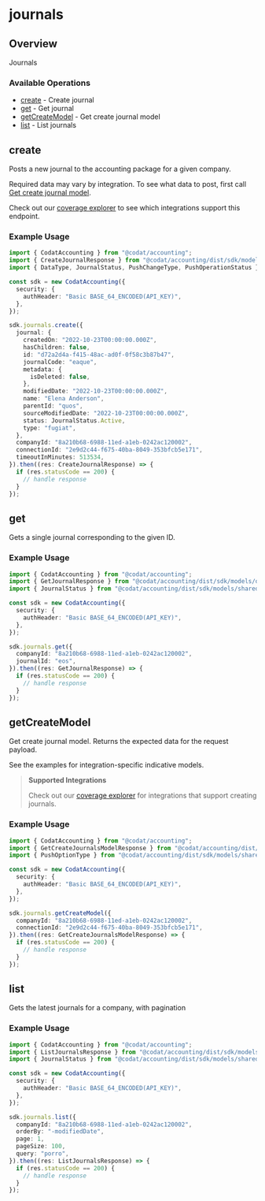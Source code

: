 # journals

## Overview

Journals

### Available Operations

* [create](#create) - Create journal
* [get](#get) - Get journal
* [getCreateModel](#getcreatemodel) - Get create journal model
* [list](#list) - List journals

## create

Posts a new journal to the accounting package for a given company.

Required data may vary by integration. To see what data to post, first call [Get create journal model](https://docs.codat.io/accounting-api#/operations/get-create-journals-model).

Check out our [coverage explorer](https://knowledge.codat.io/supported-features/accounting?view=tab-by-data-type&dataType=journals) to see which integrations support this endpoint.

### Example Usage

```typescript
import { CodatAccounting } from "@codat/accounting";
import { CreateJournalResponse } from "@codat/accounting/dist/sdk/models/operations";
import { DataType, JournalStatus, PushChangeType, PushOperationStatus } from "@codat/accounting/dist/sdk/models/shared";

const sdk = new CodatAccounting({
  security: {
    authHeader: "Basic BASE_64_ENCODED(API_KEY)",
  },
});

sdk.journals.create({
  journal: {
    createdOn: "2022-10-23T00:00:00.000Z",
    hasChildren: false,
    id: "d72a2d4a-f415-48ac-ad0f-0f58c3b87b47",
    journalCode: "eaque",
    metadata: {
      isDeleted: false,
    },
    modifiedDate: "2022-10-23T00:00:00.000Z",
    name: "Elena Anderson",
    parentId: "quos",
    sourceModifiedDate: "2022-10-23T00:00:00.000Z",
    status: JournalStatus.Active,
    type: "fugiat",
  },
  companyId: "8a210b68-6988-11ed-a1eb-0242ac120002",
  connectionId: "2e9d2c44-f675-40ba-8049-353bfcb5e171",
  timeoutInMinutes: 513534,
}).then((res: CreateJournalResponse) => {
  if (res.statusCode == 200) {
    // handle response
  }
});
```

## get

Gets a single journal corresponding to the given ID.

### Example Usage

```typescript
import { CodatAccounting } from "@codat/accounting";
import { GetJournalResponse } from "@codat/accounting/dist/sdk/models/operations";
import { JournalStatus } from "@codat/accounting/dist/sdk/models/shared";

const sdk = new CodatAccounting({
  security: {
    authHeader: "Basic BASE_64_ENCODED(API_KEY)",
  },
});

sdk.journals.get({
  companyId: "8a210b68-6988-11ed-a1eb-0242ac120002",
  journalId: "eos",
}).then((res: GetJournalResponse) => {
  if (res.statusCode == 200) {
    // handle response
  }
});
```

## getCreateModel

Get create journal model. Returns the expected data for the request payload.

See the examples for integration-specific indicative models.

> **Supported Integrations**
> 
> Check out our [coverage explorer](https://knowledge.codat.io/supported-features/accounting?view=tab-by-data-type&dataType=journals) for integrations that support creating journals.

### Example Usage

```typescript
import { CodatAccounting } from "@codat/accounting";
import { GetCreateJournalsModelResponse } from "@codat/accounting/dist/sdk/models/operations";
import { PushOptionType } from "@codat/accounting/dist/sdk/models/shared";

const sdk = new CodatAccounting({
  security: {
    authHeader: "Basic BASE_64_ENCODED(API_KEY)",
  },
});

sdk.journals.getCreateModel({
  companyId: "8a210b68-6988-11ed-a1eb-0242ac120002",
  connectionId: "2e9d2c44-f675-40ba-8049-353bfcb5e171",
}).then((res: GetCreateJournalsModelResponse) => {
  if (res.statusCode == 200) {
    // handle response
  }
});
```

## list

Gets the latest journals for a company, with pagination

### Example Usage

```typescript
import { CodatAccounting } from "@codat/accounting";
import { ListJournalsResponse } from "@codat/accounting/dist/sdk/models/operations";
import { JournalStatus } from "@codat/accounting/dist/sdk/models/shared";

const sdk = new CodatAccounting({
  security: {
    authHeader: "Basic BASE_64_ENCODED(API_KEY)",
  },
});

sdk.journals.list({
  companyId: "8a210b68-6988-11ed-a1eb-0242ac120002",
  orderBy: "-modifiedDate",
  page: 1,
  pageSize: 100,
  query: "porro",
}).then((res: ListJournalsResponse) => {
  if (res.statusCode == 200) {
    // handle response
  }
});
```
